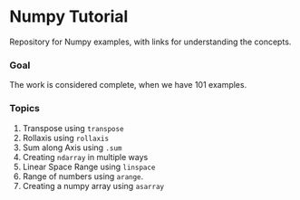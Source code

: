 # Numpy Tutorial

Repository for Numpy examples, with links for understanding the concepts.

### Goal

The work is considered complete, when we have 101 examples.

### Topics


1. Transpose using `transpose`
2. Rollaxis using `rollaxis`
3. Sum along Axis using `.sum`
4. Creating `ndarray` in multiple ways
5. Linear Space Range using `linspace`
6. Range of numbers using `arange`.
7. Creating a numpy array using `asarray`
